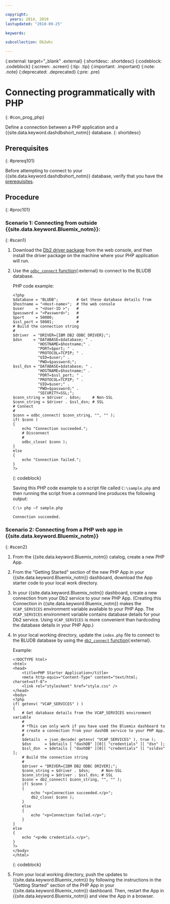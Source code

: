 ```yaml
---

copyright:
  years: 2014, 2019
lastupdated: "2018-09-25"

keywords:

subcollection: Db2whc

---
```


<!-- Attribute definitions --> 
{:external: target="_blank" .external}
{:shortdesc: .shortdesc}
{:codeblock: .codeblock}
{:screen: .screen}
{:tip: .tip}
{:important: .important}
{:note: .note}
{:deprecated: .deprecated}
{:pre: .pre}

# Connecting programmatically with PHP
{: #con_prog_php}

Define a connection between a PHP application and a {{site.data.keyword.dashdbshort_notm}} database.
{: shortdesc}

## Prerequisites
{: #prereq101}

Before attempting to connect to your {{site.data.keyword.dashdbshort_notm}} database, verify that you have the [prerequisites](/docs/Db2whc/connecting?topic=Db2whc-connect_ov#prereqs).

<!-- Before you can connect to your database, you must perform the following steps:

- [Verify prerequisites](prereqs.html), including installing driver packages, configuring your local environment, and downloading SSL certificates (if needed)
- Collect [connection information](credentials.html), including database details such as host name and port numbers, and connection credentials such as user ID and password -->

## Procedure
{: #proc101}

### Scenario 1: Connecting from outside {{site.data.keyword.Bluemix_notm}}:
{: #scen1}

1. Download the [Db2 driver package](/docs/Db2whc?topic=Db2whc-dr_pkg#dr_pkg) from the web console, and then install the driver package on the machine where your PHP application will run.
                
2. Use the [`odbc_connect` function](http://php.net/manual/en/function.odbc-connect.php){:external} to connect to the BLUDB database.
    
   PHP code example:

   ```
   <?php
   $database = "BLUDB";        # Get these database details from
   $hostname = "<Host-name>";  # the web console
   $user     = "<User-ID >";   #
   $password = "<Password>";   #
   $port     = 50000;          #
   $ssl_port = 50001;          #
   # Build the connection string
   #
   $driver  = "DRIVER={IBM DB2 ODBC DRIVER};";
   $dsn     = "DATABASE=$database; " .
              "HOSTNAME=$hostname;" .
              "PORT=$port; " .
              "PROTOCOL=TCPIP; " .
              "UID=$user;" .
              "PWD=$password;";
   $ssl_dsn = "DATABASE=$database; " .
              "HOSTNAME=$hostname;" .
              "PORT=$ssl_port; " .
              "PROTOCOL=TCPIP; " .
              "UID=$user;" .
              "PWD=$password;" .
              "SECURITY=SSL;";
   $conn_string = $driver . $dsn;     # Non-SSL
   $conn_string = $driver . $ssl_dsn; # SSL
   # Connect
   #
   $conn = odbc_connect( $conn_string, "", "" );
   if( $conn )
   {
       echo "Connection succeeded.";
       # Disconnect
       #
       odbc_close( $conn );
   }
   else
   {
       echo "Connection failed.";
   }
   ?>
   ```
   {: codeblock}

   Saving this PHP code example to a script file called `C:\sample.php` and then running the script from a command line produces the following output:

   ```
   C:\> php –f sample.php

   Connection succeeded.
   ```

### Scenario 2: Connecting from a PHP web app in {{site.data.keyword.Bluemix_notm}}
{: #scen2}

1. From the {{site.data.keyword.Bluemix_notm}} catalog, create a new PHP App.
        
2. From the "Getting Started" section of the new PHP App in your {{site.data.keyword.Bluemix_notm}} dashboard, download the App starter code to your local work directory.
        
3. In your {{site.data.keyword.Bluemix_notm}} dashboard, create a new connection from your Db2 service to your new PHP App. (Creating this Connection in {{site.data.keyword.Bluemix_notm}} makes the `VCAP_SERVICES` environment variable available to your PHP App. The `VCAP_SERVICES` environment variable contains database details for your Db2 service. Using `VCAP_SERVICES` is more convenient than hardcoding the database details in your PHP App.)
        
4. In your local working directory, update the `index.php` file to connect to the BLUDB database by using the [`db2_connect` function](http://php.net/manual/en/function.db2-connect.php){:external}.
        
   Example:

   ```
   <!DOCTYPE html>
   <html>
   <head>
       <title>PHP Starter Application</title>
       <meta http-equiv="Content-Type" content="text/html; charset=utf-8">
       <link rel="stylesheet" href="style.css" />
   </head>
   <body>
   <?php
   if( getenv( "VCAP_SERVICES" ) )
   {
       # Get database details from the VCAP_SERVICES environment variable
       #
       # *This can only work if you have used the Bluemix dashboard to 
       # create a connection from your dashDB service to your PHP App.
       #
       $details  = json_decode( getenv( "VCAP_SERVICES" ), true );
       $dsn      = $details [ "dashDB" ][0][ "credentials" ][ "dsn" ];
       $ssl_dsn  = $details [ "dashDB" ][0][ "credentials" ][ "ssldsn" ];
       # Build the connection string
       #
       $driver = "DRIVER={IBM DB2 ODBC DRIVER};";
       $conn_string = $driver . $dsn;     # Non-SSL
       $conn_string = $driver . $ssl_dsn; # SSL
       $conn = db2_connect( $conn_string, "", "" );
       if( $conn )
       {
           echo "<p>Connection succeeded.</p>";
           db2_close( $conn );
       }
       else
       {
           echo "<p>Connection failed.</p>";
       }
   }
   else
   {
       echo "<p>No credentials.</p>";
   }
   ?>
   </body>
   </html>
   ```
   {: codeblock}

5. From your local working directory, push the updates to {{site.data.keyword.Bluemix_notm}} by following the instructions in the "Getting Started" section of the PHP App in your {{site.data.keyword.Bluemix_notm}} dashboard. Then, restart the App in {{site.data.keyword.Bluemix_notm}} and view the App in a browser.


